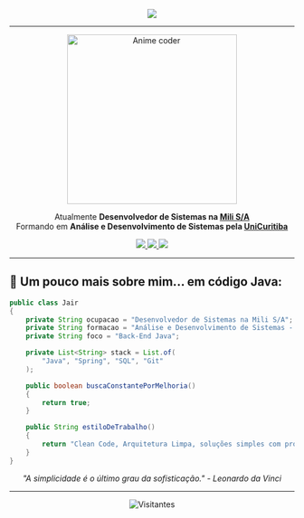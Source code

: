 <p align="center">
  <img src="https://readme-typing-svg.herokuapp.com?font=Fira+Code&size=25&pause=700&color=9b59b6&center=true&vCenter=true&width=540&lines=Bem-vindo+ao+meu+GitHub+%F0%9F%91%8B;Sou+Dev+Back-End+Java+%F0%9F%92%BB;" />
</p>

---

<p align="center">
  <img src="https://media.giphy.com/media/ZVik7pBtu9dNS/giphy.gif" width="300" alt="Anime coder" />
</p>

<p align="center">
  Atualmente <strong>Desenvolvedor de Sistemas na <a href="https://www.mili.com.br/">Mili S/A</a></strong><br>
  Formando em <strong>Análise e Desenvolvimento de Sistemas pela <a href="https://www.unicuritiba.edu.br">UniCuritiba</a></strong><br>
</p>

<p align="center">
  <a href="https://github.com/JairClass">
    <img src="https://img.shields.io/badge/-GitHub-181717?style=flat-square&logo=github&logoColor=white" />
  </a>
  <a href="https://www.instagram.com/jairzera7/">
    <img src="https://img.shields.io/badge/-Instagram-E4405F?style=flat-square&logo=instagram&logoColor=white" />
  </a>
  <a href="https://www.linkedin.com/in/jair-willian-class-0706441a1">
    <img src="https://img.shields.io/badge/-LinkedIn-0A66C2?style=flat-square&logo=linkedin&logoColor=white" />
  </a>
</p>

---

## 🚀 Um pouco mais sobre mim... em código Java:

```java
public class Jair
{
    private String ocupacao = "Desenvolvedor de Sistemas na Mili S/A";
    private String formacao = "Análise e Desenvolvimento de Sistemas - UniCuritiba";
    private String foco = "Back-End Java";

    private List<String> stack = List.of(
        "Java", "Spring", "SQL", "Git"
    );

    public boolean buscaConstantePorMelhoria()
    {
        return true;
    }

    public String estiloDeTrabalho()
    {
        return "Clean Code, Arquitetura Limpa, soluções simples com propósito real";
    }
}
```
<p align="center">
  <i>"A simplicidade é o último grau da sofisticação." - Leonardo da Vinci</i>
</p>

---

<p align="center">
  <img src="https://profile-counter.glitch.me/JairClass/count.svg" alt="Visitantes" />
</p>
